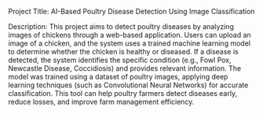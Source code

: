 Project Title: AI-Based Poultry Disease Detection Using Image Classification

Description:
This project aims to detect poultry diseases by analyzing images of chickens through a web-based application. Users can upload an image of a chicken, and the system uses a trained machine learning model to determine whether the chicken is healthy or diseased. If a disease is detected, the system identifies the specific condition (e.g., Fowl Pox, Newcastle Disease, Coccidiosis) and provides relevant information. The model was trained using a dataset of poultry images, applying deep learning techniques (such as Convolutional Neural Networks) for accurate classification. This tool can help poultry farmers detect diseases early, reduce losses, and improve farm management efficiency.

